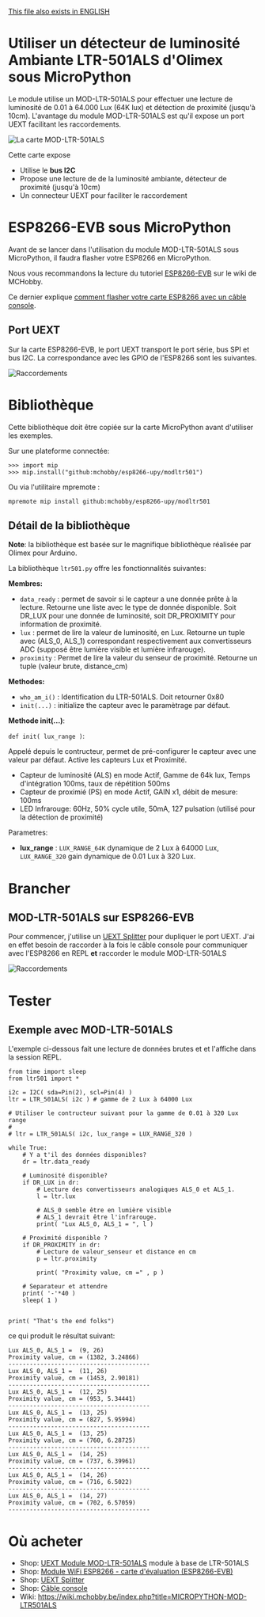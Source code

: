[This file also exists in ENGLISH](readme_ENG.md)

# Utiliser un détecteur de luminosité Ambiante LTR-501ALS d'Olimex sous MicroPython

Le module utilise un MOD-LTR-501ALS pour effectuer une lecture de luminosité de 0.01 à 64.000 Lux (64K lux) et détection de proximité (jusqu'à 10cm). L'avantage du module MOD-LTR-501ALS est qu'il expose un port UEXT facilitant les raccordements.

![La carte MOD-LTR-501ALS](docs/_static/mod-LTR-501ALS.png)

Cette carte expose
* Utilise le __bus I2C__
* Propose une lecture de de la luminosité ambiante, détecteur de proximité (jusqu'à 10cm)
* Un connecteur UEXT pour faciliter le raccordement

# ESP8266-EVB sous MicroPython
Avant de se lancer dans l'utilisation du module MOD-LTR-501ALS sous MicroPython, il faudra flasher votre ESP8266 en MicroPython.

Nous vous recommandons la lecture du tutoriel [ESP8266-EVB](https://wiki.mchobby.be/index.php?title=ESP8266-DEV) sur le wiki de MCHobby.

Ce dernier explique [comment flasher votre carte ESP8266 avec un câble console](https://wiki.mchobby.be/index.php?title=ESP8266-DEV).

## Port UEXT

Sur la carte ESP8266-EVB, le port UEXT transport le port série, bus SPI et bus I2C. La correspondance avec les GPIO de l'ESP8266 sont les suivantes.

![Raccordements](docs/_static/ESP8266-EVB-UEXT.jpg)

# Bibliothèque

Cette bibliothèque doit être copiée sur la carte MicroPython avant d'utiliser les exemples.

Sur une plateforme connectée:

```
>>> import mip
>>> mip.install("github:mchobby/esp8266-upy/modltr501")
```

Ou via l'utilitaire mpremote :

```
mpremote mip install github:mchobby/esp8266-upy/modltr501
```

## Détail de la bibliothèque

__Note__: la bibliothèque est basée sur le magnifique bibliothèque réalisée par Olimex pour Arduino.

La bibliothèque `ltr501.py` offre les fonctionnalités suivantes:

__Membres:__
* `data_ready` : permet de savoir si le capteur a une donnée prête à la lecture. Retourne une liste avec le type de donnée disponible. Soit DR_LUX pour une donnée de luminosité, soit DR_PROXIMITY pour information de proximité.
* `lux` : permet de lire la valeur de luminosité, en Lux. Retourne un tuple avec (ALS_0, ALS_1) correspondant respectivement aux convertisseurs ADC (supposé être lumière visible et lumière infrarouge).  
* `proximity` : Permet de lire la valeur du senseur de proximité. Retourne un tuple (valeur brute, distance_cm)

__Methodes:__
* `who_am_i()` : Identification du LTR-501ALS. Doit retourner 0x80
* `init(...)`  : initialize the capteur avec le paramètrage par défaut.


__Methode init(...)__:

`def init( lux_range )`:

Appelé depuis le contructeur, permet de pré-configurer le capteur avec une valeur par défaut. Active les capteurs Lux et Proximité.
* Capteur de luminosité (ALS) en mode Actif, Gamme de 64k lux, Temps d'intégration 100ms, taux de répétition 500ms
* Capteur de proximié (PS) en mode Actif, GAIN x1, débit de mesure: 100ms
* LED Infrarouge: 60Hz, 50% cycle utile, 50mA, 127 pulsation (utilisé pour la détection de proximité)

Parametres:
* __lux_range__ : `LUX_RANGE_64K`  dynamique de 2 Lux à 64000 Lux, `LUX_RANGE_320` gain dynamique de 0.01 Lux à 320 Lux.


# Brancher

## MOD-LTR-501ALS sur ESP8266-EVB

Pour commencer, j'utilise un [UEXT Splitter](http://shop.mchobby.be/product.php?id_product=1412) pour dupliquer le port UEXT. J'ai en effet besoin de raccorder à la fois le câble console pour communiquer avec l'ESP8266 en REPL __et__ raccorder le module MOD-LTR-501ALS

![Raccordements](docs/_static/mod-ltr-wiring.png)

# Tester

## Exemple avec MOD-LTR-501ALS
L'exemple ci-dessous fait une lecture de données brutes et  et l'affiche dans la session REPL.

```from machine import I2C, Pin
from time import sleep
from ltr501 import *

i2c = I2C( sda=Pin(2), scl=Pin(4) )
ltr = LTR_501ALS( i2c ) # gamme de 2 Lux à 64000 Lux

# Utiliser le contructeur suivant pour la gamme de 0.01 à 320 Lux range
#
# ltr = LTR_501ALS( i2c, lux_range = LUX_RANGE_320 )

while True:
    # Y a t'il des données disponibles?
    dr = ltr.data_ready

    # Luminosité disponible?
    if DR_LUX in dr:
        # Lecture des convertisseurs analogiques ALS_0 et ALS_1.
        l = ltr.lux  

        # ALS_0 semble être en lumière visible
        # ALS_1 devrait être l'infrarouge.
        print( "Lux ALS_0, ALS_1 = ", l )

    # Proximité disponible ?
    if DR_PROXIMITY in dr:
        # Lecture de valeur_senseur et distance en cm
        p = ltr.proximity

        print( "Proximity value, cm =" , p )

    # Separateur et attendre
    print( '-'*40 )
    sleep( 1 )


print( "That's the end folks")
```

ce qui produit le résultat suivant:

```
Lux ALS_0, ALS_1 =  (9, 26)
Proximity value, cm = (1382, 3.24866)
----------------------------------------
Lux ALS_0, ALS_1 =  (11, 26)
Proximity value, cm = (1453, 2.90181)
----------------------------------------
Lux ALS_0, ALS_1 =  (12, 25)
Proximity value, cm = (953, 5.34441)
----------------------------------------
Lux ALS_0, ALS_1 =  (13, 25)
Proximity value, cm = (827, 5.95994)
----------------------------------------
Lux ALS_0, ALS_1 =  (13, 25)
Proximity value, cm = (760, 6.28725)
----------------------------------------
Lux ALS_0, ALS_1 =  (14, 25)
Proximity value, cm = (737, 6.39961)
----------------------------------------
Lux ALS_0, ALS_1 =  (14, 26)
Proximity value, cm = (716, 6.5022)
----------------------------------------
Lux ALS_0, ALS_1 =  (14, 27)
Proximity value, cm = (702, 6.57059)
----------------------------------------
```

# Où acheter
* Shop: [UEXT Module MOD-LTR-501ALS](http://shop.mchobby.be/product.php?id_product=1415) module à base de LTR-501ALS
* Shop: [Module WiFi ESP8266 - carte d'évaluation (ESP8266-EVB)](http://shop.mchobby.be/product.php?id_product=668)
* Shop: [UEXT Splitter](http://shop.mchobby.be/product.php?id_product=1412)
* Shop: [Câble console](http://shop.mchobby.be/product.php?id_product=144)
* Wiki: https://wiki.mchobby.be/index.php?title=MICROPYTHON-MOD-LTR501ALS

